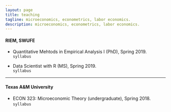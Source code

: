 ```yaml
---
layout: page
title: teaching 
tagline: microeconomics, econometrics, labor economics.
description: microeconomics, econometrics, labor economics.
---
```

<!--
<div class="navbar">
    <div class="navbar-inner">
        <ul class="nav">
            <li><a href="#current">current courses</a></li>
            <li><a href="#shortcourses">short courses</a></li>
            <li><a href="#misc">misc lectures</a></li>
            <li><a href="#old">former courses</a></li>
        </ul>
    </div>
</div> -->
#### <a name="instructor"></a> RIEM, SWUFE

- Quantitative Mehtods in Empirical Analysis I (PhD), Spring 2019. <br/>
<code>syllabus</code><br/>

- Data Scientist with R (MS), Spring 2019. <br/>
<code>syllabus</code><br/>

---
#### <a name="instructor"></a> Texas A&M University

- ECON 323: Microeconomic Theory (undergraduate), Spring 2018. <br/>
<code>syllabus</code><br/>

<!--
#### <a name="instructor"></a>recitation instructor

<!-- - ECON 630: Microeconomic Theory II (PhD core), Texas A&M University, Spring 2015. <br/>

<!-- - ECMT 463: Introduction to Econometrics (undergraduate), Texas A&M University, Fall 2017. <br/>

<!-- - ECMT 461: Economic Data Analysis (undergraduate), Texas A&M University, Fall 2016, Spring 2017. <br/><br/> -->

<!--
#### <a name="ta"></a>teaching assistant

<!-- - ECON 675: Capstone (MS core), Texas A&M University, 2014-2015. <br/>

<!-- - ECON 311: Money and Banking (undergraduate), Texas A&M University, 2013-2014. <br/>

<!-- - ECON 202: Principles of Economics (undergraduate), Texas A&M University, 2013-2014. <br/><br/> -->
